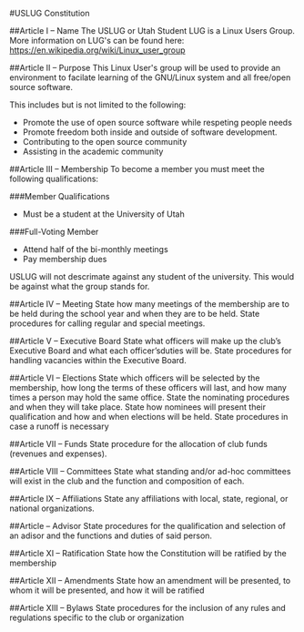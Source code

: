 #USLUG Constitution

##Article I – Name
The USLUG or Utah Student LUG is a Linux Users Group.  
More information on LUG's can be found here: <https://en.wikipedia.org/wiki/Linux_user_group>  

##Article II – Purpose
This Linux User's group will be used to provide an environment to facilate learning of the GNU/Linux system and all free/open source software.

This includes but is not limited to the following:

+ Promote the use of open source software while respeting people needs
+ Promote freedom both inside and outside of software development.
+ Contributing to the open source community
+ Assisting in the academic community

##Article III – Membership
To become a member you must meet the following qualifications:

###Member Qualifications
+ Must be a student at the University of Utah

###Full-Voting Member
+ Attend half of the bi-monthly meetings
+ Pay membership dues

USLUG will not descrimate against any student of the university. This would be against what the group stands for.

##Article IV – Meeting
State how many meetings of the membership are to be held during the school year and when they are to be held.
State procedures for calling regular and special meetings.

##Article V – Executive Board
State what officers will make up the club’s Executive Board and what each officer’sduties will be.
State procedures for handling vacancies within the Executive Board.

##Article VI – Elections
State which officers will be selected by the membership, how long the terms of these officers will last, and how many times a person may hold the same office.
State the nominating procedures and when they will take place.
State how nominees will present their qualification and how and when elections will be held.
State procedures in case a runoff is necessary

##Article VII – Funds
State procedure for the allocation of club funds (revenues and expenses).

##Article VIII – Committees
State what standing and/or ad-hoc committees will exist in the club and the function and composition of each.

##Article IX – Affiliations
State any affiliations with local, state, regional, or national organizations.

##Article – Advisor
State procedures for the qualification and selection of an adisor and the functions and duties of said person.

##Article XI – Ratification
State how the Constitution will be ratified by the membership

##Article XII – Amendments
State how an amendment will be presented, to whom it will be presented, and how it will be ratified

##Article XIII – Bylaws
State procedures for the inclusion of any rules and regulations specific to the club or organization
